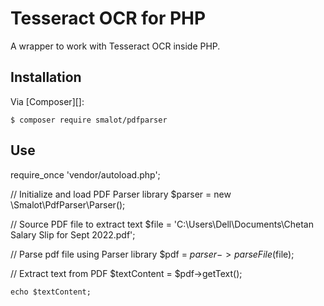 

# Tesseract OCR for PHP

A wrapper to work with Tesseract OCR inside PHP.


## Installation

Via [Composer][]:

    $ composer require smalot/pdfparser

## Use

require_once 'vendor/autoload.php';

  // Initialize and load PDF Parser library 
    $parser = new \Smalot\PdfParser\Parser(); 
 
// Source PDF file to extract text 
    $file = 'C:\Users\Dell\Documents\Chetan Salary Slip for Sept 2022.pdf'; 
 
// Parse pdf file using Parser library 
    $pdf = $parser->parseFile($file); 
 
// Extract text from PDF 
    $textContent = $pdf->getText();

    echo $textContent;
